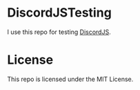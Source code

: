 # DiscordJSTesting
I use this repo for testing [DiscordJS](https://github.com/discordjs/discord.js).

# License
This repo is licensed under the MIT License.
